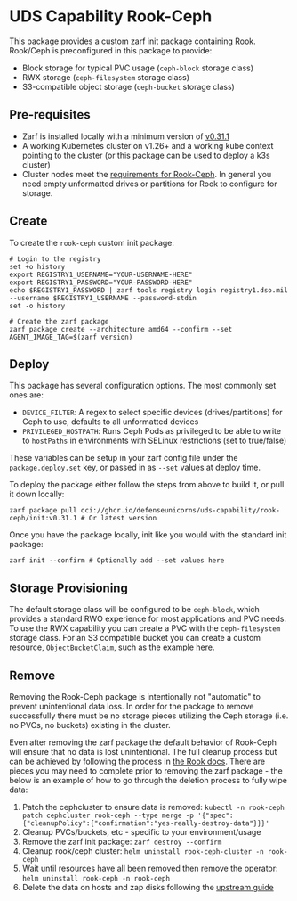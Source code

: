 # UDS Capability Rook-Ceph

This package provides a custom zarf init package containing [Rook](https://rook.io/). Rook/Ceph is preconfigured in this package to provide:
- Block storage for typical PVC usage (`ceph-block` storage class)
- RWX storage (`ceph-filesystem` storage class)
- S3-compatible object storage (`ceph-bucket` storage class) 

## Pre-requisites
- Zarf is installed locally with a minimum version of [v0.31.1](https://github.com/defenseunicorns/zarf/releases/tag/v0.31.1)
- A working Kubernetes cluster on v1.26+ and a working kube context pointing to the cluster (or this package can be used to deploy a k3s cluster)
- Cluster nodes meet the [requirements for Rook-Ceph](https://rook.github.io/docs/rook/v1.12/Getting-Started/Prerequisites/prerequisites/). In general you need empty unformatted drives or partitions for Rook to configure for storage.

## Create

To create the `rook-ceph` custom init package:
```console
# Login to the registry
set +o history
export REGISTRY1_USERNAME="YOUR-USERNAME-HERE"
export REGISTRY1_PASSWORD="YOUR-PASSWORD-HERE"
echo $REGISTRY1_PASSWORD | zarf tools registry login registry1.dso.mil --username $REGISTRY1_USERNAME --password-stdin
set -o history

# Create the zarf package
zarf package create --architecture amd64 --confirm --set AGENT_IMAGE_TAG=$(zarf version)
```

## Deploy

This package has several configuration options. The most commonly set ones are:
- `DEVICE_FILTER`: A regex to select specific devices (drives/partitions) for Ceph to use, defaults to all unformatted devices
- `PRIVILEGED_HOSTPATH`: Runs Ceph Pods as privileged to be able to write to `hostPaths` in environments with SELinux restrictions (set to true/false)

These variables can be setup in your zarf config file under the `package.deploy.set` key, or passed in as `--set` values at deploy time.

To deploy the package either follow the steps from above to build it, or pull it down locally:
```console
zarf package pull oci://ghcr.io/defenseunicorns/uds-capability/rook-ceph/init:v0.31.1 # Or latest version
```

Once you have the package locally, init like you would with the standard init package:
```console
zarf init --confirm # Optionally add --set values here
```

## Storage Provisioning

The default storage class will be configured to be `ceph-block`, which provides a standard RWO experience for most applications and PVC needs. To use the RWX capability you can create a PVC with the `ceph-filesystem` storage class. For an S3 compatible bucket you can create a custom resource, `ObjectBucketClaim`, such as the example [here](./examples/bucket.yaml).

## Remove

Removing the Rook-Ceph package is intentionally not "automatic" to prevent unintentional data loss. In order for the package to remove successfully there must be no storage pieces utilizing the Ceph storage (i.e. no PVCs, no buckets) existing in the cluster.

Even after removing the zarf package the default behavior of Rook-Ceph will ensure that no data is lost unintentional. The full cleanup process but can be achieved by following the process in [the Rook docs](https://rook.io/docs/rook/v1.11/Getting-Started/ceph-teardown/). There are pieces you may need to complete prior to removing the zarf package - the below is an example of how to go through the deletion process to fully wipe data:

1. Patch the cephcluster to ensure data is removed: `kubectl -n rook-ceph patch cephcluster rook-ceph --type merge -p '{"spec":{"cleanupPolicy":{"confirmation":"yes-really-destroy-data"}}}'`
1. Cleanup PVCs/buckets, etc - specific to your environment/usage
1. Remove the zarf init package: `zarf destroy --confirm`
1. Cleanup rook/ceph cluster: `helm uninstall rook-ceph-cluster -n rook-ceph`
1. Wait until resources have all been removed then remove the operator: `helm uninstall rook-ceph -n rook-ceph`
1. Delete the data on hosts and zap disks following the [upstream guide](https://rook.io/docs/rook/v1.11/Getting-Started/ceph-teardown/#delete-the-data-on-hosts)
